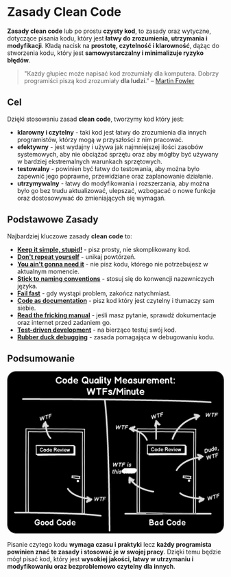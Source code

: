 # Zasady Clean Code

**Zasady clean code** lub po prostu **czysty kod**, to zasady oraz wytyczne, dotyczące pisania kodu, który jest **łatwy do zrozumienia, utrzymania i modyfikacji**. Kładą nacisk na **prostotę, czytelność i klarowność**, dążąc do stworzenia kodu, który jest **samowystarczalny i minimalizuje ryzyko błędów**.

> "Każdy głupiec może napisać kod zrozumiały dla komputera. Dobrzy programiści piszą kod zrozumiały **dla ludzi**." – [Martin Fowler](https://en.wikipedia.org/wiki/Martin_Fowler_(software_engineer))

## Cel
Dzięki stosowaniu zasad **clean code**, tworzymy kod który jest:
- **klarowny i czytelny** - taki kod jest łatwy do zrozumienia dla innych programistów, którzy mogą w przyszłości z nim pracować.
- **efektywny** - jest wydajny i używa jak najmniejszej ilości zasobów systemowych, aby nie obciążać sprzętu oraz aby mógłby być używany w bardziej ekstremalnych warunkach sprzętowych.
- **testowalny** - powinien być łatwy do testowania, aby można było zapewnić jego poprawne, przewidziane oraz zaplanowanie działanie.
- **utrzymywalny** - łatwy do modyfikowania i rozszerzania, aby można było go bez trudu aktualizować, ulepszać, wzbogacać o nowe funkcje oraz dostosowywać do zmieniających się wymagań.

## Podstawowe Zasady
Najbardziej kluczowe zasady **clean code** to:
- [**Keep it simple, stupid!**](kiss.md) - pisz prosty, nie skomplikowany kod.
- [**Don't repeat yourself**](dry.md) - unikaj powtórzeń.
- [**You ain't gonna need it**](yagni.md) - nie pisz kodu, którego nie potrzebujesz w aktualnym momencie.
- [**Stick to naming conventions**](stnc.md) - stosuj się do konwencji nazewniczych języka.
- [**Fail fast**](ff.md) - gdy wystąpi problem, zakończ natychmiast.
- [**Code as documentation**](cas.md) - pisz kod który jest czytelny i tłumaczy sam siebie.
- [**Read the fricking manual**](rtfm.md) - jeśli masz pytanie, sprawdź dokumentacje oraz internet przed zadaniem go.
- [**Test-driven development**](tdd.md) - na bierząco testuj swój kod.
- [**Rubber duck debugging**](rdd.md) - zasada pomagająca w debugowaniu kodu.

## Podsumowanie
<img style="border: 1px solid rgb(49, 49, 49); border-radius: 20px;" src="imgs/1.png">

Pisanie czytego kodu **wymaga czasu i praktyki** lecz **każdy programista powinien znać te zasady i stosować je w swojej pracy**. Dzięki temu będzie mógł pisać kod, który jest **wysokiej jakości, łatwy w utrzymaniu i modyfikowaniu oraz bezproblemowo czytelny dla innych**.
